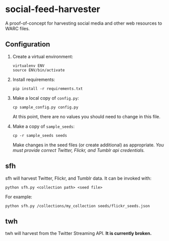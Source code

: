 social-feed-harvester
=====================

A proof-of-concept for harvesting social media and other web resources to WARC files.

Configuration
-------------
1. Create a virtual environment:

    ```
    virtualenv ENV
    source ENV/bin/activate
    ```
2. Install requirements:

    ```
    pip install -r requirements.txt
    ```
3. Make a local copy of `config.py`:

    ```
    cp sample_config.py config.py
    ```
    At this point, there are no values you should need to change in this file.
    
4. Make a copy of `sample_seeds`:
    
    ```
    cp -r sample_seeds seeds
    ```
    Make changes in the seed files (or create additional) as appropriate.  _You must provide correct Twitter, Flickr, and Tumblr api credentials._


sfh
---
sfh will harvest Twitter, Flickr, and Tumblr data.  It can be invoked with:

```
python sfh.py <collection path> <seed file>
```

For example:
```
python sfh.py /collections/my_collection seeds/flickr_seeds.json
```

twh
---
twh will harvest from the Twitter Streaming API.  __It is currently broken.__